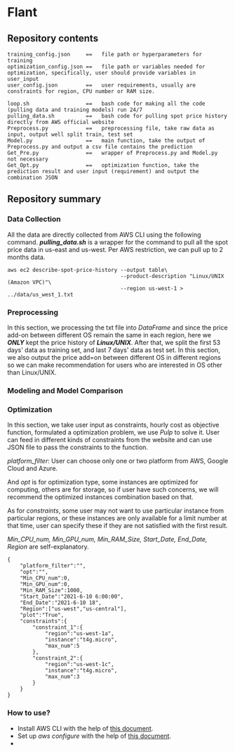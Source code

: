 # Flant
## Repository contents
```
training_config.json     ==   file path or hyperparameters for training
optimization_config.json ==   file path or variables needed for optimization, specifically, user should provide variables in user_input
user_config.json         ==   user requirements, usually are constraints for region, CPU number or RAM size.
```
```
loop.sh                  ==   bash code for making all the code (pulling data and training models) run 24/7
pulling_data.sh          ==   bash code for pulling spot price history directly from AWS official website
Preprocess.py            ==   preprocessing file, take raw data as input, output well split train, test set
Model.py                 ==   main function, take the output of Preprocess.py and output a csv file contains the prediction
Get_Pre.py               ==   wrapper of Preprocess.py and Model.py not necessary
Get_Opt.py               ==   optimization function, take the prediction result and user input (requirement) and output the combination JSON
```
## Repository summary
### Data Collection
All the data are directly collected from AWS CLI using the following command. ***pulling_data.sh*** is a wrapper for the command to pull all the spot price data in us-east and us-west. Per AWS restriction, we can pull up to 2 months data.
```
aws ec2 describe-spot-price-history --output table\
                                    --product-description "Linux/UNIX (Amazon VPC)"\
                                    --region us-west-1 > ../data/us_west_1.txt
```

### Preprocessing
In this section, we processing the txt file into *DataFrame* and since the price add-on between different OS remain the same in each region, here we ***ONLY*** kept the price history of ***Linux/UNIX***. After that, we split the first 53 days' data as training set, and last 7 days' data as test set. In this section, we also output the price add=on between different OS in different regions so we can make recommendation for users who are interested in OS other than Linux/UNIX.

### Modeling and Model Comparison

### Optimization
In this section, we take user input as constraints, hourly cost as objective function, formulated a optimization problem, we use *Pulp* to solve it. User can feed in different kinds of constraints from the website and can use JSON file to pass the constraints to the function. 

*platform_filter*: User can choose only one or two platform from AWS, Google Cloud and Azure. 

And *opt* is for optimization type, some instances are optimized for computing, others are for storage, so if user have such concerns, we will recommend the optimized instances combination based on that. 

As for *constraints*, some user may not want to use particular instance from particular regions, or these instances are only available for a limit number at that time, user can specify these if they are not satisfied with the first result.

*Min_CPU_num, Min_GPU_num, Min_RAM_Size, Start_Date, End_Date, Region* are self-explanatory.

```
{
    "platform_filter":"",
    "opt":"",
    "Min_CPU_num":0,
    "Min_GPU_num":0,
    "Min_RAM_Size":1000,
    "Start_Date":"2021-6-10 6:00:00",
    "End_Date":"2021-6-10 18",
    "Region":["us-west","us-central"],
    "plot":"True",
    "constraints":{
        "constraint_1":{
            "region":"us-west-1a",
            "instance":"t4g.micro",
            "max_num":5
        },
        "constraint_2":{
            "region":"us-west-1c",
            "instance":"t4g.micro",
            "max_num":3
        }
    }
}
```

### How to use?
- Install AWS CLI with the help of [this document](https://docs.aws.amazon.com/cli/latest/userguide/install-cliv2.html).
- Set up *aws configure* with the help of [this document](https://docs.aws.amazon.com/cli/latest/userguide/cli-configure-quickstart.html).
- 

